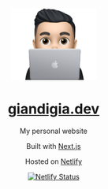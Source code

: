 <div align="center" >
  <img width="175" alt="avatar" src="https://raw.githubusercontent.com/GianDigia/giandigia.dev/main/public/avatar.png" />
</div>

<h1 align="center">
    <a href="https://giandigia.dev" target="_blank">giandigia.dev</a>
</h1>

<p align="center">
  My personal website
</p>

<p align="center">
  Built with <a href="https://nextjs.org/" target="_blank">Next.js</a> 
</p>

<p align="center">
  Hosted on <a href="https://www.netlify.com/" target="_blank">Netlify</a>
</p>

<p align="center">
  <a href="https://app.netlify.com/sites/giandigia/deploys" target="_blank">
    <img src="https://api.netlify.com/api/v1/badges/7d60925c-3369-43a9-bb2d-7966863801fa/deploy-status" alt="Netlify Status" />
  </a>
</p>
